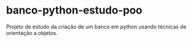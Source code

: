 # banco-python-estudo-poo
Projeto de estudo da criação de um banco em python usando técnicas de orientação a objetos.

